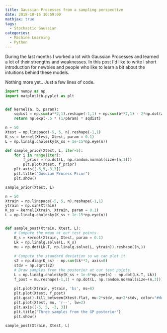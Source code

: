 ```yaml
---
title: Gaussian Processes from a sampling perspective
date: 2018-10-16 10:59:00
mathjax: true
tags:
  - Stochastic Gaussian
categories:
  - Machine Learning
  - Python
---
```


During the last months I worked a lot with Gaussian Processes and learned a lot of their strengths and weaknesses.
In this post I'd like to write I short introduction for newbies and people who like to learn a bit about the intuitions behind these models. 

<!-- more --> 

Nothing more yet.. Just a few lines of code.

```python
import numpy as np
import matplotlib.pyplot as plt


def kernel(a, b, param):
    sqdist = np.sum(a**2,1).reshape(-1,1) + np.sum(b**2,1) - 2*np.dot(a, b.T)
    return np.exp(-.5 * (1/param) * sqdist)

n = 50
Xtest = np.linspace(-5, 5, n).reshape(-1,1)
K_ss = kernel(Xtest, Xtest, param = 0.1)
L = np.linalg.cholesky(K_ss + 1e-15*np.eye(n))

def sample_prior(Xtest, L, iter=5):
    for i in range(iter):    
        f_prior = np.dot(L, np.random.normal(size=(n,1)))
        plt.plot(Xtest, f_prior)
    plt.axis([-5,5,-3,3])
    plt.title("Gussian Process Prior")
    plt.show()

sample_prior(Xtest, L)

n = 50
Xtrain = np.linspace(-5, 5, n).reshape(-1,1)
ytrain = np.sin(Xtrain)
K_ss = kernel(Xtrain, Xtrain, param = 0.1)
L = np.linalg.cholesky(K_ss + 1e-15*np.eye(n))


def sample_post(Xtrain, Xtest, L):
    # Compute the mean at our test points.
    K_s = kernel(Xtrain, Xtest, param = 0.1)
    Lk = np.linalg.solve(L, K_s)
    mu = np.dot(Lk.T, np.linalg.solve(L, ytrain)).reshape((n,))
    
    # Compute the standard deviation so we can plot it
    s2 = np.diag(K_ss) - np.sum(Lk**2, axis=0)
    stdv = np.sqrt(s2)
    # Draw samples from the posterior at our test points.
    L = np.linalg.cholesky(K_ss + 1e-6*np.eye(n) - np.dot(Lk.T, Lk))
    f_post = mu.reshape(-1,1) + np.dot(L, np.random.normal(size=(n,3)))
    
    plt.plot(Xtrain, ytrain, 'bs', ms=8)
    plt.plot(Xtest, f_post)
    plt.gca().fill_between(Xtest.flat, mu-2*stdv, mu+2*stdv, color="#dddddd")
    plt.plot(Xtest, mu, 'r--', lw=2)
    plt.axis([-5, 5, -3, 3])
    plt.title('Three samples from the GP posterior')
    plt.show()
    
sample_post(Xtrain, Xtest, L)
```